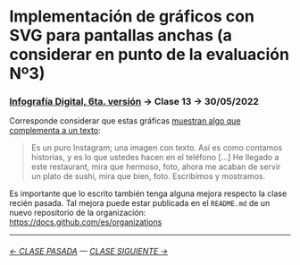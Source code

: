 # Implementación de gráficos con SVG para pantallas anchas (a considerar en punto de la evaluación Nº3)

### [Infografía Digital, 6ta. versión](https://github.com/profesorfaco/dno075-2023-1#readme) → Clase 13 → 30/05/2022

Corresponde considerar que estas gráficas [muestran algo que complementa a un texto](https://youtu.be/iEB3oILm-qQ?t=2023): 

> Es un puro Instagram; una imagen con texto. Así es como contamos historias, y es lo que ustedes hacen en el teléfono […] He llegado a este restaurant, mira que hermoso, foto, ahora me acaban de servir un plato de sushi, mira que bien, foto. Escribimos y mostramos.

Es importante que lo escrito también tenga alguna mejora respecto la clase recién pasada. Tal mejora puede estar publicada en el `README.md` de un nuevo repositorio de la organización: https://docs.github.com/es/organizations

- - - - - - - - - - - -

###### [← CLASE PASADA](https://github.com/profesorfaco/dno075-2023-1/tree/main/clase-12) — [CLASE SIGUIENTE →](https://github.com/profesorfaco/dno075-2023-1/tree/main/clase-14)
